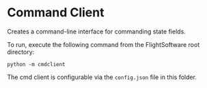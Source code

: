 # Command Client

Creates a command-line interface for commanding state fields.

To run, execute the following command from the FlightSoftware root directory:

`python -m cmdclient`

The cmd client is configurable via the `config.json` file in this folder.
